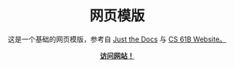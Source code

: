 <p align="center">
    <h1 align="center">网页模版</h1>
    <p align="center">这是一个基础的网页模版，参考自 <a href="https://just-the-docs.com">Just the Docs</a> 与 <a href="https://datastructur.es">CS 61B Website。</p>
    <p align="center"><strong><a href="https://obelusod.github.io/octo">访问网站！</a></strong></p>
    <br><br><br>
</p>
